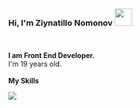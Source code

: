 ### Hi, I'm Ziynatillo Nomonov <img src="https://media.giphy.com/media/hvRJCLFzcasrR4ia7z/giphy.gif" width="35px" >
<br />

<b>I am Front End Developer. </b> 
<br />
I'm 19 years old.
<br />
<br />
<b> My Skills </b>
<br />
<code>
<img src="https://www.google.com/url?sa=i&url=https%3A%2F%2Fwww.subpng.com%2Fpng-z7i3lp%2F&psig=AOvVaw2cOT0BCYlMaFuSmMWFKqCD&ust=1652890722398000&source=images&cd=vfe&ved=0CAwQjRxqFwoTCLC9vqj45vcCFQAAAAAdAAAAABAD" >
</code>

